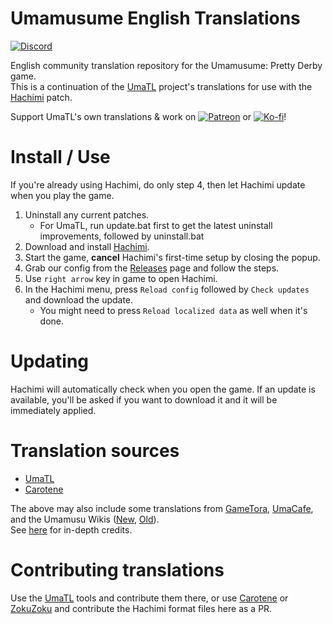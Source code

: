 # Umamusume English Translations
[![Discord](https://img.shields.io/discord/980222697151807488?logo=discord&logoColor=4bba35&label=Discord)](https://discord.gg/xBMgwh6hHY)

English community translation repository for the Umamusume: Pretty Derby game.  
This is a continuation of the [UmaTL] project's translations for use with the [Hachimi] patch.

Support UmaTL's own translations & work on [![Patreon](https://img.shields.io/badge/dynamic/json?color=%23ff424d&label=Patreon&query=data.attributes.patron_count&suffix=%20trainers&url=https%3A%2F%2Fwww.patreon.com%2Fapi%2Fcampaigns%2F2559100&style=flat-square&logo=patreon&logoColor=%23ff424d)](https://patreon.com/noccu) or [![Ko-fi](https://img.shields.io/badge/Ko--fi-Support-%2300aff1?logo=kofi&logoColor=%2300aff1)](https://ko-fi.com/noccyu)!

# Install / Use
If you're already using Hachimi, do only step 4, then let Hachimi update when you play the game.

1. Uninstall any current patches.
    - For UmaTL, run update.bat first to get the latest uninstall improvements, followed by uninstall.bat
1. Download and install [Hachimi].
1. Start the game, **cancel** Hachimi's first-time setup by closing the popup.
    <!-- - If this UmaTL repo is listed, select it, accept the update/download, and skip the rest of the steps. -->
1. Grab our config from the [Releases](../../releases/tag/config) page and follow the steps.
1. Use `right arrow` key in game to open Hachimi.
1. In the Hachimi menu, press `Reload config` followed by `Check updates` and download the update.
    - You might need to press `Reload localized data` as well when it's done.

# Updating
Hachimi will automatically check when you open the game. If an update is available, you'll be asked if you want to download it and it will be immediately applied.

# Translation sources
- [UmaTL]
- [Carotene]

The above may also include some translations from [GameTora](https://gametora.com/umamusume), [UmaCafe](https://uma.cafe), and the Umamusu Wikis ([New](https://umamusu.wiki/Main_Page), [Old](https://umamusume.fandom.com/wiki/Uma_Musume_Wiki)).  
See [here](https://github.com/noccu/umamusu-translate/blob/master/docs/tl-progress.md) for in-depth credits.

# Contributing translations
Use the [UmaTL] tools and contribute them there, or use [Carotene] or [ZokuZoku] and contribute the Hachimi format files here as a PR.

[UmaTL]: https://github.com/noccu/umamusu-translate
[Hachimi]: https://hachimi.leadrdrk.com/
[ZokuZoku]: https://marketplace.visualstudio.com/items?itemName=LeadRDRK.zokuzoku
[Carotene]: (https://github.com/KevinVG207/Uma-Carotene-TL)